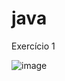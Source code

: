 # java

Exercício 1

![image](https://github.com/Ranero189/java/assets/110306388/b4fde058-67f3-4abd-b83b-82a1be044d94)
